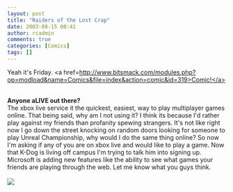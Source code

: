 ```yaml
---
layout: post
title: "Raiders of the Lost Crap"
date: 2003-08-15 00:41
author: rcadmin
comments: true
categories: [Comics]
tags: []
---
```

Yeah it's Friday. <a href=http://www.bitsmack.com/modules.php?op=modload&name=Comics&file=index&action=comic&id=319>Comic!</a>
<br />

<br />
<b>Anyone aLIVE out there?</b>
<br />
The xbox live service it the quickest, easiest, way to play multiplayer games online. That being said, why am I not using it? I think its because I'd rather play against my friends than profanity spewing strangers. It's not like right now I go down the street knocking on random doors looking for someone to play Unreal Championship, why would I do the same thing online? So now I'm asking if any of you are on xbox live and would like to play a game. Now that K-Dog is living off campus I'm trying to talk him into signing up. Microsoft is adding new features like the ability to see what games your friends are playing through the web. Let me know what you guys think.  <Br><br><!--more--><img src='http://dl.bitsmack.com/comics/20030815.gif' alt'' />
